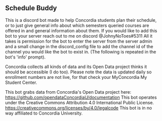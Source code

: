 ## Schedule Buddy

This is a discord bot made to help Concordia students plan their schedule, or to just give general info about which semesters queried courses are offered in and general information about them.
If you would like to add this bot to your server reach out to me on discord @JohnyNoToes#5311
All it takes is permission for the bot to enter the server from the server admin and a small change in the discord_config file to add the channel id of the channel you would like the bot to exist in.
(The following is repeated in the bot's 'info' prompt).

Concordia collects all kinds of data and its Open Data project thinks it should be accessible (I do too).
Please note the data is updated daily so enrollment numbers are not live, for that check your MyConcordia My Student Center.

This bot grabs data from Concordia's Open Data project here:
https://github.com/opendataConcordiaU/documentation
This bot operates under the Creative Commons Attribution 4.0 International Public License. https://creativecommons.org/licenses/by/4.0/legalcode
This bot is in no way affiliated to Concordia University.
